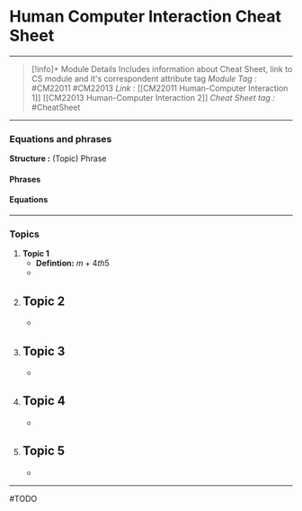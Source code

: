 # Human Computer Interaction Cheat Sheet
---
> [!info]+ Module Details
> Includes information about Cheat Sheet, link to CS module and it's correspondent attribute tag 
> *Module Tag :* #CM22011 #CM22013 
> *Link :* [[CM22011 Human-Computer Interaction 1]] [[CM22013 Human-Computer Interaction 2]]
> *Cheat Sheet tag :* #CheatSheet

---
### Equations and phrases
**Structure :** (Topic) Phrase
#### Phrases

#### Equations

---
### Topics
1. **Topic 1**
    - **Defintion:** $m+4th5$
    - 
2. **Topic 2**
    - 
    - 
3. **Topic 3**
    - 
    - 
4. **Topic 4**
    - 
    - 
5. **Topic 5**
    - 
    - 

---
#TODO 